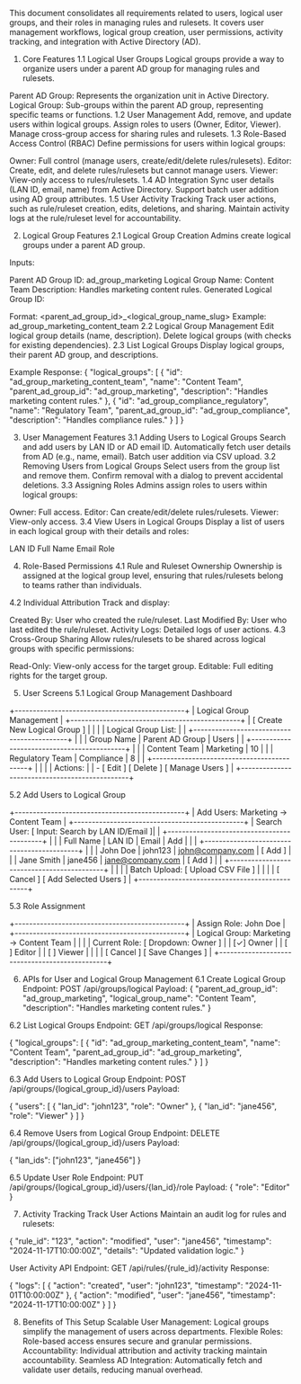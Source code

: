 This document consolidates all requirements related to users, logical user groups, and their roles in managing rules and rulesets. It covers user management workflows, logical group creation, user permissions, activity tracking, and integration with Active Directory (AD).

1. Core Features
1.1 Logical User Groups
Logical groups provide a way to organize users under a parent AD group for managing rules and rulesets.

Parent AD Group: Represents the organization unit in Active Directory.
Logical Group: Sub-groups within the parent AD group, representing specific teams or functions.
1.2 User Management
Add, remove, and update users within logical groups.
Assign roles to users (Owner, Editor, Viewer).
Manage cross-group access for sharing rules and rulesets.
1.3 Role-Based Access Control (RBAC)
Define permissions for users within logical groups:

Owner: Full control (manage users, create/edit/delete rules/rulesets).
Editor: Create, edit, and delete rules/rulesets but cannot manage users.
Viewer: View-only access to rules/rulesets.
1.4 AD Integration
Sync user details (LAN ID, email, name) from Active Directory.
Support batch user addition using AD group attributes.
1.5 User Activity Tracking
Track user actions, such as rule/ruleset creation, edits, deletions, and sharing.
Maintain activity logs at the rule/ruleset level for accountability.


2. Logical Group Features
2.1 Logical Group Creation
Admins create logical groups under a parent AD group.

Inputs:

Parent AD Group ID: ad_group_marketing
Logical Group Name: Content Team
Description: Handles marketing content rules.
Generated Logical Group ID:

Format: <parent_ad_group_id>_<logical_group_name_slug>
Example: ad_group_marketing_content_team
2.2 Logical Group Management
Edit logical group details (name, description).
Delete logical groups (with checks for existing dependencies).
2.3 List Logical Groups
Display logical groups, their parent AD group, and descriptions.

Example Response:
{
  "logical_groups": [
    {
      "id": "ad_group_marketing_content_team",
      "name": "Content Team",
      "parent_ad_group_id": "ad_group_marketing",
      "description": "Handles marketing content rules."
    },
    {
      "id": "ad_group_compliance_regulatory",
      "name": "Regulatory Team",
      "parent_ad_group_id": "ad_group_compliance",
      "description": "Handles compliance rules."
    }
  ]
}

3. User Management Features
3.1 Adding Users to Logical Groups
Search and add users by LAN ID or AD email ID.
Automatically fetch user details from AD (e.g., name, email).
Batch user addition via CSV upload.
3.2 Removing Users from Logical Groups
Select users from the group list and remove them.
Confirm removal with a dialog to prevent accidental deletions.
3.3 Assigning Roles
Admins assign roles to users within logical groups:

Owner: Full access.
Editor: Can create/edit/delete rules/rulesets.
Viewer: View-only access.
3.4 View Users in Logical Groups
Display a list of users in each logical group with their details and roles:

LAN ID
Full Name
Email
Role

4. Role-Based Permissions
4.1 Rule and Ruleset Ownership
Ownership is assigned at the logical group level, ensuring that rules/rulesets belong to teams rather than individuals.

4.2 Individual Attribution
Track and display:

Created By: User who created the rule/ruleset.
Last Modified By: User who last edited the rule/ruleset.
Activity Logs: Detailed logs of user actions.
4.3 Cross-Group Sharing
Allow rules/rulesets to be shared across logical groups with specific permissions:

Read-Only: View-only access for the target group.
Editable: Full editing rights for the target group.


5. User Screens
5.1 Logical Group Management Dashboard

+-----------------------------------------------+
| Logical Group Management                      |
+-----------------------------------------------+
| [ Create New Logical Group ]                  |
|                                               |
| Logical Group List:                           |
| +-------------------------------------------+ |
| | Group Name         | Parent AD Group   | Users |
| +-------------------------------------------+ |
| | Content Team       | Marketing         | 10    |
| | Regulatory Team    | Compliance        | 8     |
| +-------------------------------------------+ |
|                                               |
| Actions:                                      |
| - [ Edit ] [ Delete ] [ Manage Users ]        |
+-----------------------------------------------+

5.2 Add Users to Logical Group

+-----------------------------------------------+
| Add Users: Marketing → Content Team           |
+-----------------------------------------------+
| Search User: [ Input: Search by LAN ID/Email ]|
| +-------------------------------------------+ |
| | Full Name   | LAN ID    | Email       | Add | |
| +-------------------------------------------+ |
| | John Doe    | john123   | john@company.com | [ Add ] |
| | Jane Smith  | jane456   | jane@company.com | [ Add ] |
| +-------------------------------------------+ |
|                                               |
| Batch Upload: [ Upload CSV File ]             |
|                                               |
| [ Cancel ]  [ Add Selected Users ]            |
+-----------------------------------------------+


5.3 Role Assignment

+-----------------------------------------------+
| Assign Role: John Doe                         |
+-----------------------------------------------+
| Logical Group: Marketing → Content Team       |
|                                               |
| Current Role: [ Dropdown: Owner ]             |
| [✓] Owner                                     |
| [ ] Editor                                    |
| [ ] Viewer                                    |
|                                               |
| [ Cancel ]  [ Save Changes ]                  |
+-----------------------------------------------+


6. APIs for User and Logical Group Management
6.1 Create Logical Group
Endpoint: POST /api/groups/logical
Payload:
{
  "parent_ad_group_id": "ad_group_marketing",
  "logical_group_name": "Content Team",
  "description": "Handles marketing content rules."
}

6.2 List Logical Groups
Endpoint: GET /api/groups/logical
Response:

{
  "logical_groups": [
    {
      "id": "ad_group_marketing_content_team",
      "name": "Content Team",
      "parent_ad_group_id": "ad_group_marketing",
      "description": "Handles marketing content rules."
    }
  ]
}


6.3 Add Users to Logical Group
Endpoint: POST /api/groups/{logical_group_id}/users
Payload:

{
  "users": [
    { "lan_id": "john123", "role": "Owner" },
    { "lan_id": "jane456", "role": "Viewer" }
  ]
}


6.4 Remove Users from Logical Group
Endpoint: DELETE /api/groups/{logical_group_id}/users
Payload:

{ "lan_ids": ["john123", "jane456"] }


6.5 Update User Role
Endpoint: PUT /api/groups/{logical_group_id}/users/{lan_id}/role
Payload:
{ "role": "Editor" }


7. Activity Tracking
Track User Actions
Maintain an audit log for rules and rulesets:

{
  "rule_id": "123",
  "action": "modified",
  "user": "jane456",
  "timestamp": "2024-11-17T10:00:00Z",
  "details": "Updated validation logic."
}

User Activity API
Endpoint: GET /api/rules/{rule_id}/activity
Response:

{
  "logs": [
    { "action": "created", "user": "john123", "timestamp": "2024-11-01T10:00:00Z" },
    { "action": "modified", "user": "jane456", "timestamp": "2024-11-17T10:00:00Z" }
  ]
}

8. Benefits of This Setup
Scalable User Management:
Logical groups simplify the management of users across departments.
Flexible Roles:
Role-based access ensures secure and granular permissions.
Accountability:
Individual attribution and activity tracking maintain accountability.
Seamless AD Integration:
Automatically fetch and validate user details, reducing manual overhead.
